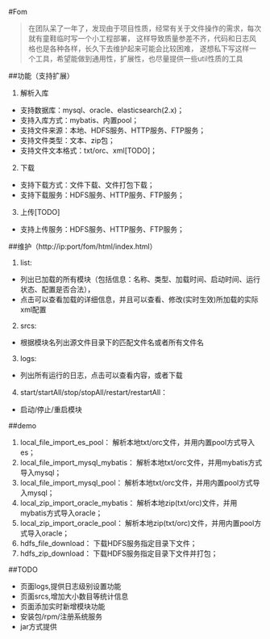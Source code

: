 #Fom
> 在团队呆了一年了，发现由于项目性质，经常有关于文件操作的需求，每次就有童鞋临时写一个小工程部署，
> 这样导致质量参差不齐，代码和日志风格也是各种各样，长久下去维护起来可能会比较困难，
> 遂想私下写这样一个工具，希望能做到通用性，扩展性，也尽量提供一些util性质的工具

##功能（支持扩展）
1. 解析入库
* 支持数据库：mysql、oracle、elasticsearch(2.x)；
* 支持入库方式：mybatis、内置pool；
* 支持文件来源：本地、HDFS服务、HTTP服务、FTP服务；
* 支持文件类型：文本、zip包；
* 支持文件文本格式：txt/orc、xml[TODO]；
2. 下载
* 支持下载方式：文件下载、文件打包下载；
* 支持下载服务：HDFS服务、HTTP服务、FTP服务；
3. 上传[TODO]
* 支持上传服务：HDFS服务、HTTP服务、FTP服务；

##维护（http://ip:port/fom/html/index.html）
1. list: 
* 列出已加载的所有模块（包括信息：名称、类型、加载时间、启动时间、运行状态、配置是否合法），
* 点击可以查看加载的详细信息，并且可以查看、修改(实时生效)所加载的实际xml配置
2. srcs: 
* 根据模块名列出源文件目录下的匹配文件名或者所有文件名
3. logs: 
* 列出所有运行的日志，点击可以查看内容，或者下载
4. start/startAll/stop/stopAll/restart/restartAll：
* 启动/停止/重启模块

##demo
1. local_file_import_es_pool：             解析本地txt/orc文件，并用内置pool方式导入es；
2. local_file_import_mysql_mybatis： 解析本地txt/orc文件，并用mybatis方式导入mysql；
3. local_file_import_mysql_pool：       解析本地txt/orc文件，并用内置pool方式导入mysql；
4. local_zip_import_oracle_mybatis： 解析本地zip(txt/orc)文件，并用mybatis方式导入oracle；
5. local_zip_import_oracle_pool：       解析本地zip(txt/orc)文件，并用内置pool方式导入oracle；
6. hdfs_file_download：   下载HDFS服务指定目录下文件；
7. hdfs_zip_download：      下载HDFS服务指定目录下文件并打包；

##TODO
* 页面logs,提供日志级别设置功能
* 页面srcs,增加大小数目等统计信息
* 页面添加实时新增模块功能
* 安装包/rpm/注册系统服务
* jar方式提供


